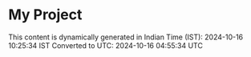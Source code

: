 # My Project

This content is dynamically generated in Indian Time (IST): 2024-10-16 10:25:34 IST
Converted to UTC: 2024-10-16 04:55:34 UTC
